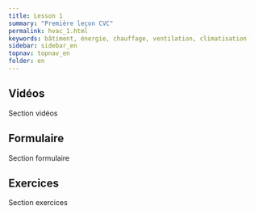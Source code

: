 ```yaml
---
title: Lesson 1
summary: "Première leçon CVC"
permalink: hvac_1.html
keywords: bâtiment, énergie, chauffage, ventilation, climatisation
sidebar: sidebar_en
topnav: topnav_en
folder: en
---
```


## Vidéos

Section vidéos

## Formulaire

Section formulaire

## Exercices

Section exercices
